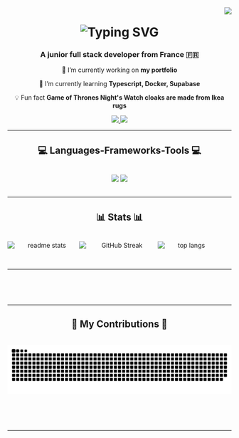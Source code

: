 <img align="right" src="https://visitor-badge.laobi.icu/badge?page_id=kicks11jr.kicks11jr&left_color=red&right_color=green&left_text=Visitors" />

<h1 align="center">
    <img src="https://readme-typing-svg.demolab.com?font=Roboto&size=35&duration=3000&pause=500&color=F7720C&center=true&vCenter=true&random=false&width=500&height=70&lines=Hi+there+!%F0%9F%91%8B%F0%9F%8F%BE;I'm+Kicks11jr!" alt="Typing SVG" />
</h1>

<h3 align="center">A junior full stack developer from France 🇫🇷</h3>

<div align="center">

🧰 I’m currently working on **my portfolio**
 
🌱 I’m currently learning **Typescript, Docker, Supabase**

💡 Fun fact **Game of Thrones Night's Watch cloaks are made from Ikea rugs**

 </div>
 
<div align="center"> 
  <a href="mailto:@gmail.com">
    <img src="https://img.shields.io/badge/Gmail-333333?style=for-the-badge&logo=gmail&logoColor=red" />
  </a>
  <a href="#" target="_blank">
     <img src="https://img.shields.io/badge/Portfolio-FF5722?style=for-the-badge&logo=todoist&logoColor=white" target="_blank" /> <!-- sqlite, safari, google-chrome are other good icon options -->
  </a>
</div>

<hr/>
 
<h2 align="center">💻 Languages-Frameworks-Tools 💻</h2>
<br/>
<div align="center">
    <img src="https://skillicons.dev/icons?i=html,css,php,javascript,typescript,java,firebase" />
    <img src="https://skillicons.dev/icons?i=mongodb,nextjs,symfony,mysql,vscode,github,figma,git" /><br>
</div>

<br/>
<hr/>

<h2 align="center">📊 Stats 📊</h2>
<br>
<div align=center>
  <img width="32%" align="left" src="https://github-readme-stats.vercel.app/api?username=kicks11jr&count_private=true&show_icons=true&theme=react&rank_icon=github&border_radius=10" alt="readme stats" />
  <img  align="left" width="35%" src="https://streak-stats.demolab.com?user=kicks11jr&theme=sunset-gradient&hide_border=true" alt="GitHub Streak" />
  <img width=27% align="left" src="https://github-readme-stats.vercel.app/api/top-langs/?username=kicks11jr&hide=HTML&langs_count=8&layout=compact&theme=react&border_radius=10&size_weight=0.5&count_weight=0.5&exclude_repo=github-readme-stats" alt="top langs" />
</div>

<br/><br/>

<hr/>
<br/><br/>
<br/>
<hr/>
<div align="center">
  <h2>🐍 My Contributions 🐍</h2>
  <br>
  <img alt="snake eating my contributions" src="https://raw.githubusercontent.com/kicks11jr/kicks11jr/output/github-contribution-grid-snake.svg" />
  
  <br/><br/><br/>
</div>

<hr/>
